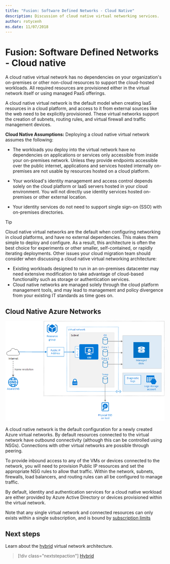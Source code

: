 ```yaml
---
title: "Fusion: Software Defined Networks - Cloud Native" 
description: Discussion of cloud native virtual networking services.
author: rotycenh
ms.date: 11/07/2018
---
```


# Fusion: Software Defined Networks - Cloud native

A cloud native virtual network has no dependencies on your organization's
on-premises or other non-cloud resources to support the cloud-hosted workloads.
All required resources are provisioned either in the virtual network itself or
using managed PaaS offerings.

A cloud native virtual network is the default
model when creating IaaS resources in a cloud platform, and access to it from
external sources like the web need to be explicitly provisioned. These virtual networks support the creation of subnets, routing rules, and virtual firewall and traffic management devices.  

**Cloud Native Assumptions:** Deploying a cloud native virtual network assumes the following:

- The workloads you deploy into the virtual network have no dependencies on applications or services only accessible from inside your on-premises network. Unless they provide endpoints accessible over the public internet, applications and services hosted internally on-premises are not usable by resources hosted on a cloud platform.

- Your workload's identity management and access control depends solely on the cloud platform or IaaS servers hosted in your cloud environment. You will not directly use identity services hosted on-premises or other external location.

- Your identity services do not need to support single sign-on (SSO) with on-premises directories.

> [!TIP]
> Cloud native virtual networks are the default when configuring networking in cloud platforms, and have no external dependencies. This makes them simple to deploy and configure. As a result, this architecture is often the best choice for experiments or other smaller, self-contained, or rapidly iterating deployments. Other issues your cloud migration team should consider when discussing a cloud native virtual networking architecture:
> - Existing workloads designed to run in an on-premises datacenter may need extensive modification to take advantage of cloud-based functionality such as storage or authentication services.
> - Cloud native networks are managed solely through the cloud platform management tools, and may lead to management and policy divergence from your existing IT standards as time goes on.

## Cloud Native Azure Networks

![Simple cloud native virtual network with a single VM and Public IP address](../../_images/infra-sdn-figure1.png)

A cloud native network is the default configuration for a newly created Azure
virtual networks. By default resources connected to the virtual network have
outbound connectivity (although this can be controlled using NSGs). Connections
with other virtual networks are possible through peering.

To provide inbound access to any of the VMs or devices connected to the network,
you will need to provision Public IP resources and set the appropriate NSG rules
to allow that traffic. Within the network, subnets, firewalls, load balancers,
and routing rules can all be configured to manage traffic.

By default, identity and authentication services for a cloud native workload are
either provided by Azure Active Directory or devices provisioned within the
virtual network.

Note that any single virtual network and connected resources can only exists
within a single subscription, and is bound by [subscription
limits](https://docs.microsoft.com/en-us/azure/azure-subscription-service-limits)

## Next steps

Learn about the [hybrid](hybrid.md) virtual network architecture.

> [!div class="nextstepaction"]
> [Hybrid](hybrid.md)